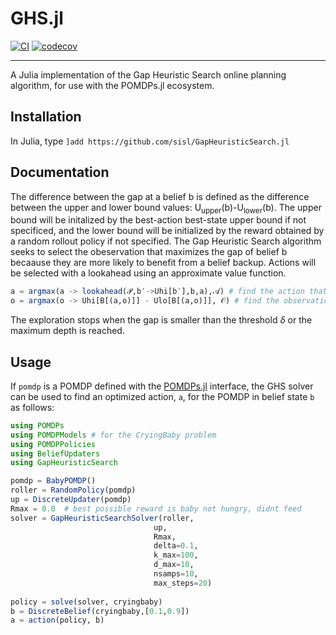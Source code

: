 # GHS.jl

[![CI](https://github.com/Aero-Spec/GapHeuristicSearch.jl/actions/workflows/CI.yml/badge.svg)](https://github.com/Aero-Spec/GapHeuristicSearch.jl/actions/workflows/CI.yml)
[![codecov](https://codecov.io/github/Aero-Spec/GapHeuristicSearch.jl/graph/badge.svg)](https://codecov.io/github/Aero-Spec/GapHeuristicSearch.jl)

---

A Julia implementation of the Gap Heuristic Search online planning algorithm, for use with the POMDPs.jl ecosystem. 

## Installation
In Julia, type `]add https://github.com/sisl/GapHeuristicSearch.jl`

## Documentation
The difference between the gap at a belief b is defined as the difference between the upper and lower bound values: U<sub>upper</sub>(b)-U<sub>lower</sub>(b).
The upper bound will be initalized by the best-action best-state upper bound if not specificed, and the lower bound will be initialized by the reward obtained by a random rollout policy if not specified.
The Gap Heuristic Search algorithm seeks to select the obeservation that maximizes the gap of belief b becaause they are more likely to benefit from a belief backup.
Actions will be selected with a lookahead using an approximate value function.
```julia
a = argmax(a -> lookahead(𝒫,b′->Uhi[b′],b,a),𝒜) # find the action that maximizes the lookahead function
o = argmax(o -> Uhi[B[(a,o)]] - Ulo[B[(a,o)]], 𝒪) # find the observation that maximizes the gap between the upper and lower bound
```
The exploration stops when the gap is smaller than the threshold $\delta$ or the maximum depth
is reached. 
## Usage

If `pomdp` is a POMDP defined with the [POMDPs.jl](https://github.com/sisl/POMDPs.jl) interface, the GHS solver can be used to find an optimized action, `a`, for the POMDP in belief state `b` as follows:
```julia
using POMDPs
using POMDPModels # for the CryingBaby problem
using POMDPPolicies
using BeliefUpdaters
using GapHeuristicSearch

pomdp = BabyPOMDP()
roller = RandomPolicy(pomdp)
up = DiscreteUpdater(pomdp)
Rmax = 0.0  # best possible reward is baby not hungry, didnt feed
solver = GapHeuristicSearchSolver(roller,
                                up,
                                Rmax,
                                delta=0.1,
                                k_max=100,
                                d_max=10,
                                nsamps=10,
                                max_steps=20)
                                
policy = solve(solver, cryingbaby)
b = DiscreteBelief(cryingbaby,[0.1,0.9])
a = action(policy, b)
```
